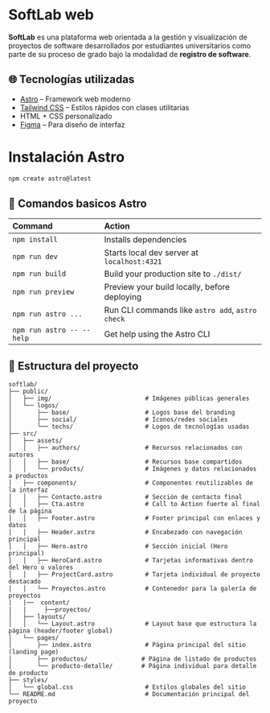 # SoftLab web
**SoftLab** es una plataforma web orientada a la gestión y visualización de proyectos de software desarrollados por estudiantes universitarios como parte de su proceso de grado bajo la modalidad de **registro de software**.

## 🌐 Tecnologías utilizadas

- [Astro](https://astro.build/) – Framework web moderno
- [Tailwind CSS](https://tailwindcss.com/) – Estilos rápidos con clases utilitarias
- HTML + CSS personalizado
- [Figma](https://figma.com) – Para diseño de interfaz

# Instalación Astro

```sh
npm create astro@latest
```
## 🧞 Comandos basicos Astro

| Command                   | Action                                           |
| :------------------------ | :----------------------------------------------- |
| `npm install`             | Installs dependencies                            |
| `npm run dev`             | Starts local dev server at `localhost:4321`      |
| `npm run build`           | Build your production site to `./dist/`          |
| `npm run preview`         | Preview your build locally, before deploying     |
| `npm run astro ...`       | Run CLI commands like `astro add`, `astro check` |
| `npm run astro -- --help` | Get help using the Astro CLI                     |

## 🚀 Estructura del proyecto
```
softlab/
├── public/
│   ├── img/                          # Imágenes públicas generales
│   └── logos/
│       ├── base/                     # Logos base del branding
│       ├── social/                   # Íconos/redes sociales
│       └── techs/                    # Logos de tecnologías usadas
├── src/
│   ├── assets/
│   │   ├── authors/                  # Recursos relacionados con autores
│   │   ├── base/                     # Recursos base compartidos
│   │   └── products/                 # Imágenes y datos relacionados a productos
│   ├── components/                   # Componentes reutilizables de la interfaz
│   │   ├── Contacto.astro            # Sección de contacto final
│   │   ├── Cta.astro                 # Call to Action fuerte al final de la página
│   │   ├── Footer.astro              # Footer principal con enlaces y datos
│   │   ├── Header.astro              # Encabezado con navegación principal
│   │   ├── Hero.astro                # Sección inicial (Hero principal)
│   │   ├── HeroCard.astro            # Tarjetas informativas dentro del Hero o valores
│   │   ├── ProjectCard.astro         # Tarjeta individual de proyecto destacado
│   │   └── Proyectos.astro           # Contenedor para la galería de proyectos
|   |──  content/
|   |     ├──proyectos/
│   ├── layouts/
│   │   └── Layout.astro              # Layout base que estructura la página (header/footer global)
│   └── pages/
│       ├── index.astro               # Página principal del sitio (landing page)
│       ├── productos/               # Página de listado de productos
│       └── producto-detalle/        # Página individual para detalle de producto
├── styles/
│   └── global.css                    # Estilos globales del sitio
└── README.md                         # Documentación principal del proyecto
```
